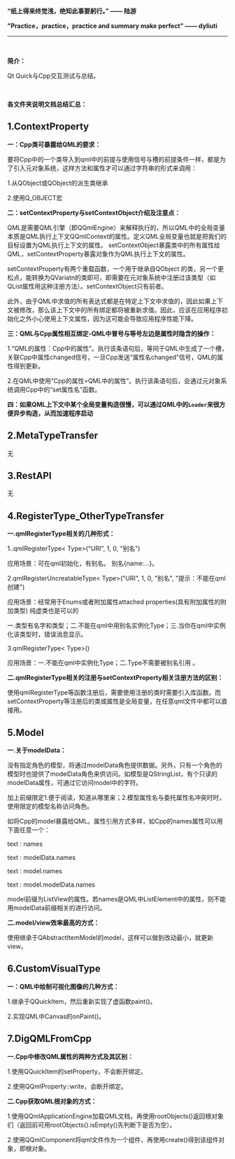 **“纸上得来终觉浅，绝知此事要躬行。”  —— 陆游**

**"Practice，practice，practice and summary make perfect" —— dyliuti**

------



<br>

**简介：**

Qt Quick与Cpp交互测试与总结。

<br>

**各文件夹说明文档总结汇总：**

## 1.ContextProperty

**一：Cpp类可暴露给QML的要求：**

要将Cpp中的一个类导入到qml中的前提与使用信号与槽的前提条件一样，都是为了引入元对象系统，这样方法和属性才可以通过字符串的形式来调用：

1.从QObject或QObject的派生类继承

2.使用Q_OBJECT宏

**二：setContextProperty与setContextObject介绍及注意点：**

QML是需要QML引擎（即QQmlEngine）来解释执行的，所以QML中的全局变量本质是QML执行上下文QQmlContext的属性。定义QML全局变量也就是把我们的目标设置为QML执行上下文的属性。  setContextObject暴露类中的所有属性给QML，setContextProperty暴露对象作为QML执行上下文的属性。

setContextProperty有两个重载函数，一个用于继承自QObject 的类，另一个更松点，能转换为QVariatn的类即可，即需要在元对象系统中注册过该类型（如QList属性用这种注册方法）。setContextObject只有前者。

此外，由于QML中求值的所有表达式都是在特定上下文中求值的，因此如果上下文被修改，那么该上下文中的所有绑定都将被重新求值。因此，应该在应用程序初始化之外小心使用上下文属性，因为这可能会导致应用程序性能下降。  

**三：QML与Cpp属性相互绑定-QML中冒号与等号左边是属性时隐含的操作：**

1.“QML的属性：Cpp中的属性”。执行该条语句后，等同于QML中生成了一个槽，关联Cpp中属性changed信号，一旦Cpp发送“属性名changed”信号，QML的属性得到更新。

2.在QML中使用“Cpp的属性=QML中的属性”。执行该条语句后，会通过元对象系统调用Cpp中的“set属性名”函数。

**四：如果QML上下文中某个全局变量构造很慢，可以通过QML中的`Loader`来很方便异步构造，从而加速程序启动**

## 2.MetaTypeTransfer

无

## 3.RestAPI

无

## 4.RegisterType_OtherTypeTransfer

**一.qmlRegisterType相关的几种形式：**

1..qmlRegisterType< Type>("URI", 1, 0, "别名")

应用场景：可在qml初始化，有别名。 别名{name:...}。

2.qmlRegisterUncreatableType< Type>("URI", 1, 0, "别名", "提示：不能在qml创建")

应用场景：经常用于Enums或者附加属性attached properties(具有附加属性的附加类型) 纯虚类也是可以的

一.类型有名字和类型；二.不能在qml中用别名实例化Type；三.当你在qml中实例化该类型时，错误消息显示。

3.qmlRegisterType< Type>()

应用场景：一.不能在qml中实例化Type；二.Type不需要被别名引用 。

**二.qmlRegisterType相关的注册与setContextProperty相关注册方法的区别：**

使用qmlRegisterType等函数注册后，需要使用注册的类时需要引入库函数。而setContextProperty等注册后的类或属性是全局变量，在任意qml文件中都可以直接用。

## 5.Model

**一.关于modelData：**

没有指定角色的模型，将通过modelData角色提供数据。另外，只有一个角色的模型时也提供了modelData角色来供访问。如模型是QStringList，有个只读的modelData属性，可通过它访问model中的字符。

加上前缀限定1.便于阅读，知道从哪里来；2.模型属性名与委托属性名冲突时时，使用限定的模型名称访问角色。

如将Cpp的model暴露给QML。属性引用方式多样，如Cpp的names属性可以用下面任意一个：

text :  names

text :  modelData.names

text :  model.names

text :  model.modelData.names

model前缀为ListView的属性。若names是QML中ListElement中的属性，则不能用modelData前缀相关的进行访问。

**二.model/view效率最高的方式：**

使用继承于QAbstractItemModel的model，这样可以做到改动最小，就更新view。

## 6.CustomVisualType

**一：QML中绘制可视化图像的几种方式：**

1.继承于QQuickItem，然后重新实现了虚函数paint()。

2.实现QML中Canvas的onPaint()。

## 7.DigQMLFromCpp

**一.Cpp中修改QML属性的两种方式及其区别：**

1.使用QQuickItem的setProperty，不会断开绑定。

2.使用QQmlProperty::write，会断开绑定。

**二.Cpp获取QML根对象的方式：**

1.使用QQmlApplicationEngine加载QML文档，再使用rootObjects()返回根对象们（返回前可用rootObjects().isEmpty()先判断下是否为空）。

2.使用QQmlComponent将qml文件作为一个组件，再使用create()得到该组件对象，即根对象。